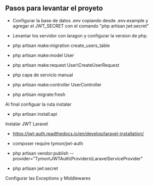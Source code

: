 ## Pasos para levantar el proyeto

-   Configurar la base de datos .env copiando desde .env.example y agregar el JWT_SECRET con el comando "php artisan jwt:secret"

-   Levantar los servidor con laragon y configurar la version de php.

-   php artisan make:migration create_users_table
-   php artisan make:model User
-   php artisan make:request User\CreateUserRequest
-   php capa de servicio manual
-   php artisan make:controller UserController
-   php artisan migrate:fresh

Al final configuar la ruta instalar

-   php artisan install:api

Instalar JWT Laravel

-   https://jwt-auth.readthedocs.io/en/develop/laravel-installation/

-   composer require tymon/jwt-auth
-   php artisan vendor:publish --provider="Tymon\JWTAuth\Providers\LaravelServiceProvider"
-   php artisan jwt:secret

Configurar las Exceptions y Middlewares
